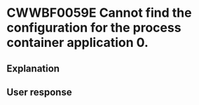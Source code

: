 # CWWBF0059E Cannot find the configuration for the process container application 0.

## Explanation

## User response